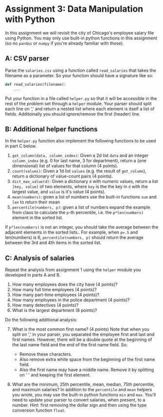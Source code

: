 # Assignment 3: Data Manipulation with Python
In this assignment we will revisit the city of Chicago's employee salary file using Python. You may only use built-in python functions in this assignment (so no `pandas` or `numpy` if you're already familiar with those).

## A: CSV parser
Parse the `salaries.csv` using a function called `read_salaries` that takes the filename as a parameter. So your function should have a signature like so:
```python
def read_salaries(filename):
    ...
```

Put your function in a file called `helper.py` so that it will be accessible in the rest of the problem set through a `helper` module. Your parser should split each line on ',' and return a nested list where each element is itself a list of fields. Additoinally you should ignore/remove the first (header) line.

## B: Additional helper functions
In the `helper.py` function also implement the following functions to be used in part C below.

 1. `get_column(data, column_index)`: Given a 2d list `data` and an integer `column_index` (e.g. 0 for last name, 3 for department), return a (one dimensional) list of values for that column (4 points).
 2. `count(values)`: Given a 1d list `values` (e.g. the result of `get_column`), return a dictionary of value-count pairs (4 points).
 3. `dict_max_value(d)`: Given a dictionary `d` with numeric values, return a list `[key, value]` of two elements, where `key` is the the key in `d` with the largest value, and `value` is it's value (4 points).
 4. `mean(numbers)`: given a list of numbers use the built-in functions `sum` and `len` to return their mean
 5. `percentile(numbers, p)`: given a list of numbers expand the example from class to calculate the `p`-th percentile, i.e. the `p*len(numbers)` element in the sorted list.
 
 If `p*len(numbers)` is not an integer, you should take the average between the adjacent elements in the sorted lists.. For example, when `p=.5` and len(numbers) is 6, `percentile(numbers, p)` should return the average between the 3rd and 4th items in the sorted list. 

## C: Analysis of salaries
Repeat the analysis from assignment 1 using the `helper` module you developed in parts A and B.

1. How many employees does the city have (4 points)?
2. How many full time employees (4 points)?
3. How many part-time employees (4 points)?
4. How many employees in the police department (4 points)?
5. How many detectives (4 points)?
6. What is the largest department (8 points)?

Do the following additional analysis:

7. What is the most common first name? (4 points)
Note that when you split on ',' in your parser, you separated the employee first and last and first names. However, there will be a double quote at the beginning of the last name field and the end of the first name field. So:
    - Remove these characters.
    - Also remove extra white space from the beginning of the first name field.
    - Also the first name may have a middle name. Remove it by splitting on ' ' and keeping the first element.

8. What are the minimum, 25th percentile, mean, median, 75th percentile, and maximum salaries? In addition to the `percentile` and `mean` helpers you wrote, you may use the built-in python functions `min` and `max`. You'll need to update your parser to convert salaries, when present, to a number. Hint: first removing the dollar sign and then using the type conversion function `float`.
